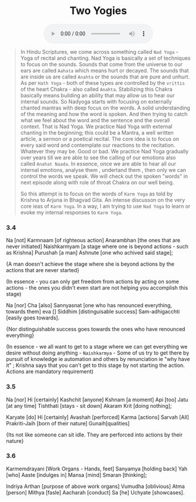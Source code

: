 <center><h1> Two Yogies </h1></center>
<center>
<figure>
    <audio
       controls
       src="./c3e2.mp3">
          Your browser does not support the
          <code>audio</code> element.
    </audio>
</figure>
</center>

> In Hindu Scriptures, we come across something called `Nad Yoga` - Yoga of recital and chanting. Nad Yoga is basically a set of techniques to focus on the sounds. Sounds that come from the universe to our ears are called `Aahata` which means hurt or decayed. The sounds that are inside us are called `Anahta` or the sounds that are pure and unhurt. As per `Hath Yoga` - both of these types are controlled by the `vrittis` of the heart Chakra - also called `Anahta`.  Stabilizing this Chakra basically means building an ability that may allow us to hear our internal sounds.  So Nadyoga starts with focusing on externally chanted mantras with deep focus on the words. A solid understanding of the meaning and how the word is spoken. And then trying to catch what we feel about the word and the sentence and the overall context. That is Nad Yoga. We practice Nad Yoga with external chanting  in the beginning; this could be a Mantra, a well written article, a sermon or a poetical recital. The core idea is to focus on every said word and contemplate our reactions to the recitation. Whatever they may be. Good or bad. We practice Nad Yoga gradually over years till we are able to see the calling of our emotions also called `Anahat Naada`. In essence, once we are able to hear all our internal emotions, analyse them , undertand them , then only we can control the words we speak. We will check out the spoken "words" in next episode along with role of throat Chakra on our well being. 
>
> So this attempt is to focus on the words of `Karm Yoga` as told by Krishna to Arjuna in Bhagvad Gita. An intense discusson on the very core ieas of `Karm Yoga`. In a way, I am trying to use `Nad Yoga` to learn or evoke my internal responses to `Karm Yoga`. 
>
### 3.4

Na [not] Karmnaam [of righteous action] Anarambhan [the ones that are never initiated] Naishkarmyam [a stage where one is beyond actions - such as Krishna] Purushah [a man] Ashnute [one who achived said stage];

{A man doesn't achieve the stage where she is beyond actions by the actions that are never started}

(In essence - you can only get freedom from actions by acting on some actions - the ones you didn't even start are not helping you accomplish this stage)

Na [nor] Cha [also] Sannyasnat [one who has renounced everything, towards them] eva [] Siddhim [distinguisable success] Sam-adhigacchti [easily goes towards].

{Nor distinguishable success goes towards the ones who have renounced everything}

(In essence - we all want to get to a stage where we can get everything we desire without doing anything - `Naishkarmya` - Some of us try to get there by pursuit of knowledge ie automation and others by renunciation ie "why have it" ; Krishna says that you can't get to this stage by not starting the action. Actions are mandatory requirement)

### 3.5

Na [nor] Hi [certainly] Kashchit [anyone] Kshnam [a moment] Api [too] Jatu [at any time] Tishthati [stays - sit down] Akaram Krit [doing nothing];

Karyate [do] Hi [certainly] Avashah [perforced] Karma [actions] Sarvah [All] Prakriti-Jaih [born of their nature] Gunaih[qualities]

{Its not like someone can sit idle. They are perforced into actions by their nature}

### 3.6

Karmemdrayani [Work Organs - Hands, feet] Sanyamya [holding back] Yah [who] Aaste [indulges in] Mansa [mind] Smaran [thinking];

Indriya Arthan [purpose of above work organs] Vumudha [oblivious] Atma [person] Mithya [fasle] Aacharah [conduct] Sa [he] Uchyate [showcases]. 



